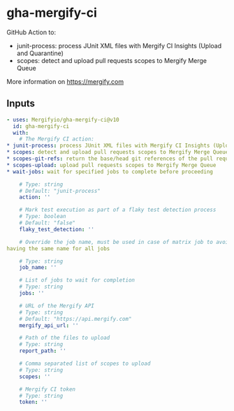 # gha-mergify-ci

GitHub Action to:

* junit-process: process JUnit XML files with Mergify CI Insights (Upload and Quarantine)
* scopes: detect and upload pull requests scopes to Mergify Merge Queue

More information on https://mergify.com

## Inputs

<!-- AUTO-DOC-INPUT:START - Do not remove or modify this section -->
```yaml
- uses: Mergifyio/gha-mergify-ci@v10
  id: gha-mergify-ci
  with:
    # The Mergify CI action:
* junit-process: process JUnit XML files with Mergify CI Insights (Upload and Quarantine)
* scopes: detect and upload pull requests scopes to Mergify Merge Queue
* scopes-git-refs: return the base/head git references of the pull request in Merge Queue context
* scopes-upload: upload pull requests scopes to Mergify Merge Queue
* wait-jobs: wait for specified jobs to complete before proceeding

    # Type: string
    # Default: "junit-process"
    action: ''

    # Mark test execution as part of a flaky test detection process
    # Type: boolean
    # Default: "false"
    flaky_test_detection: ''

    # Override the job name, must be used in case of matrix job to avoid
having the same name for all jobs

    # Type: string
    job_name: ''

    # List of jobs to wait for completion
    # Type: string
    jobs: ''

    # URL of the Mergify API
    # Type: string
    # Default: "https://api.mergify.com"
    mergify_api_url: ''

    # Path of the files to upload
    # Type: string
    report_path: ''

    # Comma separated list of scopes to upload
    # Type: string
    scopes: ''

    # Mergify CI token
    # Type: string
    token: ''

```
<!-- AUTO-DOC-INPUT:END --> 
